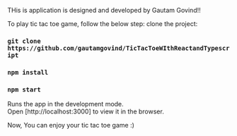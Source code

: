 THis is application is designed and developed by Gautam Govind!!

To play tic tac toe game, follow the below step:
clone the project: 
###  `git clone https://github.com/gautamgovind/TicTacToeWIthReactandTypescript`
### `npm install`
### `npm start`
Runs the app in the development mode.\
Open [http://localhost:3000] to view it in the browser.


Now, You can enjoy your tic tac toe game :) 


